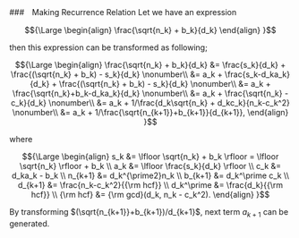 ###　Making Recurrence Relation
Let we have an expression
```math
{\Large
    \begin{align}
        \frac{\sqrt{n_k} + b_k}{d_k}
    \end{align}
}
```
then this expression can be transformed as following;
```math
{\Large
    \begin{align}
        \frac{\sqrt{n_k} + b_k}{d_k} &= \frac{s_k}{d_k} + \frac{(\sqrt{n_k} + b_k) - s_k}{d_k} \nonumber\\
        &= a_k + \frac{s_k-d_ka_k}{d_k} + \frac{(\sqrt{n_k} + b_k) - s_k}{d_k} \nonumber\\
        &= a_k + \frac{\sqrt{n_k}+b_k-d_ka_k}{d_k} \nonumber\\
        &= a_k + \frac{\sqrt{n_k} - c_k}{d_k} \nonumber\\
        &= a_k + 1/\frac{d_k\sqrt{n_k} + d_kc_k}{n_k-c_k^2} \nonumber\\
        &= a_k + 1/\frac{\sqrt{n_{k+1}}+b_{k+1}}{d_{k+1}},
    \end{align}
}
```
where
```math
{\Large
    \begin{align}
        s_k        &= \lfloor \sqrt{n_k} + b_k \rfloor = \lfloor \sqrt{n_k} \rfloor + b_k \\
        a_k        &= \lfloor \frac{s_k}{d_k} \rfloor \\
        c_k        &= d_ka_k - b_k \\
        n_{k+1}    &= d_k^{\prime2}n_k \\
        b_{k+1}    &= d_k^\prime c_k \\
        d_{k+1}    &= \frac{n_k-c_k^2}{{\rm hcf}} \\
        d_k^\prime &= \frac{d_k}{{\rm hcf}} \\
        {\rm hcf}  &= {\rm gcd}(d_k, n_k - c_k^2).
    \end{align}
}
```
By transforming $(\sqrt{n_{k+1}}+b_{k+1})/d_{k+1}$, next term $a_{k+1}$ can be generated.